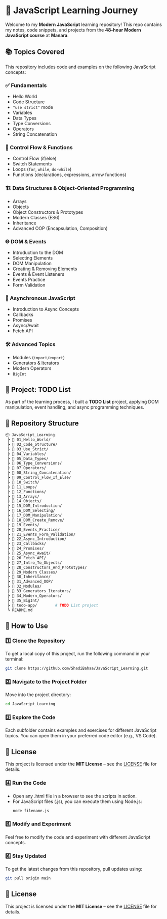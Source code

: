 # 🚀 JavaScript Learning Journey  

Welcome to my **Modern JavaScript** learning repository! This repo contains my notes, code snippets, and projects from the **48-hour Modern JavaScript course** at **Manara**.  

## 📚 Topics Covered  
This repository includes code and examples on the following JavaScript concepts:  

### ✅ Fundamentals  
- Hello World  
- Code Structure  
- `"use strict"` mode  
- Variables  
- Data Types  
- Type Conversions  
- Operators  
- String Concatenation  

### 🔄 Control Flow & Functions  
- Control Flow (if/else)  
- Switch Statements  
- Loops (`for`, `while`, `do-while`)  
- Functions (declarations, expressions, arrow functions)  

### 🏗️ Data Structures & Object-Oriented Programming  
- Arrays  
- Objects  
- Object Constructors & Prototypes  
- Modern Classes (ES6)  
- Inheritance  
- Advanced OOP (Encapsulation, Composition)  

### 🌐 DOM & Events  
- Introduction to the DOM  
- Selecting Elements  
- DOM Manipulation  
- Creating & Removing Elements  
- Events & Event Listeners  
- Events Practice  
- Form Validation  

### 🔄 Asynchronous JavaScript  
- Introduction to Async Concepts  
- Callbacks  
- Promises  
- Async/Await  
- Fetch API  

### 🛠️ Advanced Topics  
- Modules (`import/export`)  
- Generators & Iterators  
- Modern Operators  
- `BigInt`  

## 📌 Project: TODO List  
As part of the learning process, I built a **TODO List** project, applying DOM manipulation, event handling, and async programming techniques.  

## 📂 Repository Structure  
```bash
📦 JavaScript_Learning  
 ┣ 📂 01_Hello_World/  
 ┣ 📂 02_Code_Structure/  
 ┣ 📂 03_Use_Strict/  
 ┣ 📂 04_Variables/  
 ┣ 📂 05_Data_Types/  
 ┣ 📂 06_Type_Conversions/  
 ┣ 📂 07_Operators/  
 ┣ 📂 08_String_Concatenation/  
 ┣ 📂 09_Control_Flow_If_Else/  
 ┣ 📂 10_Switch/  
 ┣ 📂 11_Loops/  
 ┣ 📂 12_Functions/  
 ┣ 📂 13_Arrays/  
 ┣ 📂 14_Objects/  
 ┣ 📂 15_DOM_Introduction/  
 ┣ 📂 16_DOM_Selecting/  
 ┣ 📂 17_DOM_Manipulation/  
 ┣ 📂 18_DOM_Create_Remove/  
 ┣ 📂 19_Events/  
 ┣ 📂 20_Events_Practice/  
 ┣ 📂 21_Events_Form_Validation/  
 ┣ 📂 22_Async_Introduction/  
 ┣ 📂 23_Callbacks/  
 ┣ 📂 24_Promises/  
 ┣ 📂 25_Async_Await/  
 ┣ 📂 26_Fetch_API/  
 ┣ 📂 27_Intro_To_Objects/  
 ┣ 📂 28_Constructors_And_Prototypes/  
 ┣ 📂 29_Modern_Classes/  
 ┣ 📂 30_Inheritance/  
 ┣ 📂 31_Advanced_OOP/  
 ┣ 📂 32_Modules/  
 ┣ 📂 33_Generators_Iterators/  
 ┣ 📂 34_Modern_Operators/  
 ┣ 📂 35_BigInt/  
 ┣ 📂 todo-app/        # TODO List project  
 ┗ README.md
```

## 🚀 How to Use  

### 1️⃣ Clone the Repository  
To get a local copy of this project, run the following command in your terminal:  
```sh
git clone https://github.com/ShadiBahaa/JavaScript_Learning.git
```
### 2️⃣ Navigate to the Project Folder
Move into the project directory:
```sh
cd JavaScript_Learning
```
### 3️⃣ Explore the Code
Each subfolder contains examples and exercises for different JavaScript topics. You can open them in your preferred code editor (e.g., VS Code).

## 📜 License  
This project is licensed under the **MIT License** – see the [LICENSE](./LICENSE) file for details.


### 4️⃣ Run the Code
- Open any .html file in a browser to see the scripts in action.
- For JavaScript files (.js), you can execute them using Node.js:
  ```sh
  node filename.js
  ```
### 5️⃣ Modify and Experiment
Feel free to modify the code and experiment with different JavaScript concepts.

### 6️⃣ Stay Updated
To get the latest changes from this repository, pull updates using:
```sh
git pull origin main
```
## 📜 License  
This project is licensed under the **MIT License** – see the [LICENSE](./LICENSE) file for details.

